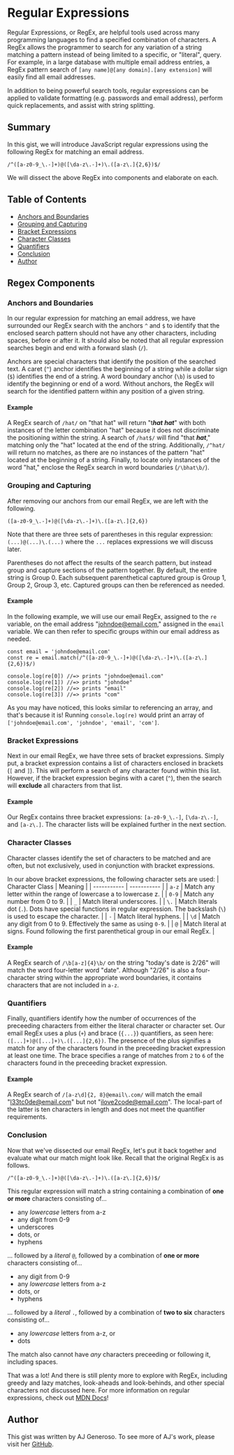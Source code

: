 # Regular Expressions

Regular Expressions, or RegEx, are helpful tools used across many programming languages to find a specified combination of characters.  A RegEx allows the programmer to search for any variation of a string matching a pattern instead of being limited to a specific, or "literal", query.  For example, in a large database with multiple email address entries, a RegEx pattern search of `[any name]@[any domain].[any extension]` will easily find all email addresses.

In addition to being powerful search tools, regular expressions can be applied to validate formatting (e.g. passwords and email address), perform quick replacements, and assist with string splitting.

## Summary

In this gist, we will introduce JavaScript regular expressions using the following RegEx for matching an email address.
```
/^([a-z0-9_\.-]+)@([\da-z\.-]+)\.([a-z\.]{2,6})$/
```
We will dissect the above RegEx into components and elaborate on each.

## Table of Contents
- [Anchors and Boundaries](#anchors-and-boundaries)
- [Grouping and Capturing](#grouping-and-capturing)
- [Bracket Expressions](#bracket-expressions)
- [Character Classes](#character-classes)
- [Quantifiers](#quantifiers)
- [Conclusion](#conclusion)
- [Author](#author)

## Regex Components

### Anchors and Boundaries
In our regular expression for matching an email address, we have surrounded our RegEx search with the anchors `^` and `$` to identify that the enclosed search pattern should not have any other characters, including spaces, before or after it.  It should also be noted that all regular expression searches begin and end with a forward slash (`/`).

Anchors are special characters that identify the position of the searched text.  A caret (`^`) anchor identifies the beginning of a string while a dollar sign (`$`) identifies the end of a string.  A word boundary anchor (`\b`) is used to identify the beginning or end of a word.  Without anchors, the RegEx will search for the identified pattern within any position of a given string.

#### Example
A RegEx search of `/hat/` on "that hat" will return "t***hat*** ***hat***" with both instances of the letter combination "hat" because it does not discriminate the positioning within the string.  A search of `/hat$/` will find "that ***hat***," matching only the "hat" located at the end of the string.  Additionally, `/^hat/` will return no matches, as there are no instances of the pattern "hat" located at the beginning of a string.  Finally, to locate only instances of the word "hat," enclose the RegEx search in word boundaries (`/\bhat\b/`).

### Grouping and Capturing
After removing our anchors from our email RegEx, we are left with the following.
```
([a-z0-9_\.-]+)@([\da-z\.-]+)\.([a-z\.]{2,6})
```
Note that there are three sets of parentheses in this regular expression: `(...)@(...)\.(...)` where the  `...` replaces expressions we will discuss later.

Parentheses do not affect the results of the search pattern, but instead group and capture sections of the pattern together.  By default, the entire string is Group 0.  Each subsequent parenthetical captured group is Group 1, Group 2, Group 3, etc.  Captured groups can then be referenced as needed.

#### Example
In the following example, we will use our email RegEx, assigned to the `re` variable, on the email address "johndoe@email.com," assigned in the `email` variable.  We can then refer to specific groups within our email address as needed.
```
const email = 'johndoe@email.com'
const re = email.match(/^([a-z0-9_\.-]+)@([\da-z\.-]+)\.([a-z\.]{2,6})$/)

console.log(re[0]) //=> prints "johndoe@email.com"
console.log(re[1]) //=> prints "johndoe"
console.log(re[2]) //=> prints "email"
console.log(re[3]) //=> prints "com"
```
As you may have noticed, this looks similar to referencing an array, and that's because it is!  Running `console.log(re)` would print an array of `['johndoe@email.com', 'johndoe', 'email', 'com']`.

### Bracket Expressions
Next in our email RegEx, we have three sets of bracket expressions.  Simply put, a bracket expression contains a list of characters enclosed in brackets (`[` and `]`).  This will perform a search of any character found within this list.  However, if the bracket expression begins with a caret (`^`), then the search will **exclude** all characters from that list.

#### Example
Our RegEx contains three bracket expressions: `[a-z0-9_\.-]`, `[\da-z\.-]`, and `[a-z\.]`.  The character lists will be explained further in the next section.

### Character Classes
Character classes identify the set of characters to be matched and are often, but not exclusively, used in conjunction with bracket expressions.

In our above bracket expressions, the following character sets are used:
| Character Class | Meaning |
| ----------- | ----------- |
| `a-z` | Match any letter within the range of lowercase a to lowercase z. |
| `0-9` | Match any number from 0 to 9. |
| `_` | Match literal underscores. |
| `\.` | Match literals dot (`.`).  Dots have special functions in regular expression.  The backslash (`\`) is used to escape the character. |
| `-` | Match literal hyphens. |
| `\d` | Match any digit from 0 to 9.  Effectively the same as using `0-9`. |
| `@` | Match literal at signs.  Found following the first parenthetical group in our email RegEx. |

#### Example
A RegEx search of `/\b[a-z]{4}\b/` on the string "today's date is 2/26" will match the word four-letter word "date".  Although "2/26" is also a four-character string within the appropriate word boundaries, it contains characters that are not included in `a-z`.

### Quantifiers
Finally, quantifiers identify how the number of occurrences of the preceeding characters from either the literal character or character set.  Our email RegEx uses a plus (`+`) and brace (`{...}`) quantifiers, as seen here: `([...]+)@([...]+)\.([...]{2,6})`.  The presence of the plus signifies a match for any of the characters found in the preceeding bracket expression at least one time.  The brace specifies a range of matches from `2` to `6` of the characters found in the preceeding bracket expression.

#### Example
A RegEx search of `/[a-z\d]{2, 8}@email\.com/` will match the email "l33tc0de@email.com" but not "ilove2code@email.com".  The local-part of the latter is ten characters in length and does not meet the quantifier requirements.

### Conclusion
Now that we've dissected our email RegEx, let's put it back together and evaluate what our match might look like.  Recall that the original RegEx is as follows.
```
/^([a-z0-9_\.-]+)@([\da-z\.-]+)\.([a-z\.]{2,6})$/
```
This regular expression will match a string containing a combination of **one or more** characters consisting of...

- any *lowercase* letters from a-z
- any digit from 0-9
- underscores
- dots, or
- hyphens

... followed by a *literal* `@`, followed by a combination of **one or more** characters consisting of...

- any digit from 0-9
- any *lowercase* letters from a-z
- dots, or
- hyphens

... followed by a *literal* `.`, followed by a combination of **two to six** characters consisting of...

- any *lowercase* letters from a-z, or
- dots

The match also cannot have *any* characters preceeding or following it, including spaces.

That was a lot!  And there is still plenty more to explore with RegEx, including greedy and lazy matches, look-aheads and look-behinds, and other special characters not discussed here.  For more information on regular expressions, check out [MDN Docs](https://developer.mozilla.org/en-US/docs/Web/JavaScript/Guide/Regular_Expressions)!

## Author

This gist was written by AJ Generoso.  To see more of AJ's work, please visit her [GitHub](https://github.com/ajgeneroso).
